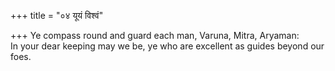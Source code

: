 +++
title = "०४ यूयं विश्वं"

+++
Ye compass round and guard each man, Varuna, Mitra, Aryaman:  
     In your dear keeping may we be, ye who are excellent as guides beyond our foes.